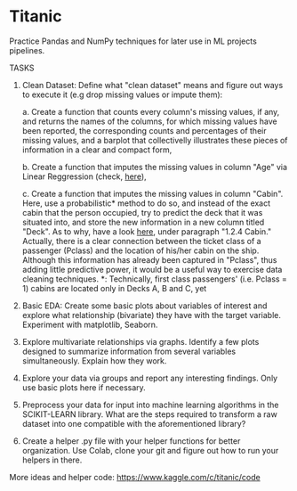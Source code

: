 # Titanic 
Practice Pandas and NumPy techniques for later use in ML projects pipelines.

TASKS

1) Clean Dataset: Define what "clean dataset" means and figure out ways to execute it (e.g drop missing values or impute them):

    a. Create a function that counts every column's missing values, if any, and returns the names of the columns, for which missing values have been reported, the corresponding counts and percentages of their missing values, and a barplot that collectivelly illustrates these pieces of information in a clear and compact form,

    b. Create a function that imputes the missing values in column "Age" via Linear Reggression (check, [here](https://rstudio-pubs-static.s3.amazonaws.com/98715_fcd035c75a9b431a84efca8b091a185f.html)),

    c. Create a function that imputes the missing values in column "Cabin". Here, use a probabilistic* method to do so, and instead of the exact cabin that the person occupied, try to predict the deck that it was situated into, and store the new information in a new column titled "Deck". As to why, have a look [here](https://www.kaggle.com/gunesevitan/titanic-advanced-feature-engineering-tutorial/notebook), under paragraph "1.2.4 Cabin." Actually, there is a clear connection between the ticket class of a passenger (Pclass) and the location of his/her cabin on the ship. Although this information has already been captured in "Pclass", thus adding little predictive power, it would be a useful way to exercise data cleaning techniques.
*: Technically, first class passengers' (i.e. Pclass = 1) cabins are located only in Decks A, B and C, yet

2) Basic EDA: Create some basic plots about variables of interest and explore what relationship (bivariate) they have with the target variable. Experiment with matplotlib, Seaborn.
3) Explore multivariate relationships via graphs. Identify a few plots designed to summarize information from several variables simultaneously. Explain how they work.
4) Explore your data via groups and report any interesting findings. Only use basic plots here if necessary.
5) Preprocess your data for input into machine learning algorithms in the SCIKIT-LEARN library. What are the steps required to transform a raw dataset into one compatible with the       aforementioned library? 
6) Create a helper .py file with your helper functions for better organization. Use Colab, clone your git and figure out how to run your helpers in there. 

More ideas and helper code: https://www.kaggle.com/c/titanic/code 

